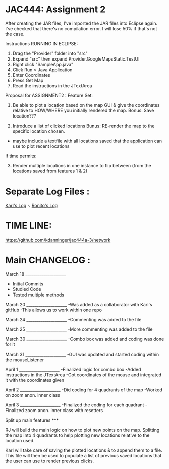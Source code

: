 # JAC444: Assignment 2 

After creating the JAR files, I've imported the JAR files into Eclipse again. I've checked that there's no compilation error. I will lose 50% if that's not the case.

Instructions RUNNING IN ECLIPSE:
1. Drag the "Provider" folder into "src"
2. Expand "src" then expand Provider.GoogleMapsStatic.TestUI
3. Right click "SampleApp.java"
4. Click Run > Java Application
5. Enter Coordinates
6. Press Get Map
7. Read the instructions in the JTextArea


Proposal for ASSIGNMENT2 :
Feature Set:

1. Be able to plot a location based on the map GUI & give the coordinates relative to HOW/WHERE you initially rendered the map.
  Bonus: Save location???
  
2. Introduce a list of clicked locations Bunus: RE-render the map to the specific location chosen.
  - maybe include a textfile with all locations saved that the application can use to plot recent locations

If time permits:

3. Render multiple locations in one instance to flip between (from the locations saved from features 1 & 2)

# Separate Log Files :

[Karl's Log](./jac444a-3/blob/master/karl-log) ~ [Ronito's Log](./jac444a-3/blob/master/ronito-log)

# TIME LINE:
https://github.com/kdanninger/jac444a-3/network

# Main CHANGELOG :

March 18 ____________________
 - Initial Commits
 - Studied Code
 - Tested multiple methods
 
March 20 ____________________
-Was added as a collaborator with Karl's gitHub
-This allows us to work within one repo

March 24 ____________________
-Commenting was added to the file

March 25 ____________________
-More commenting was added to the file

March 30 ____________________
-Combo box was added and coding was done for it

March 31 ____________________
-GUI was updated and started coding within the mouseListener

April 1  ____________________
-Finalized logic for combo box
-Added instructions in the JTextArea
-Got coordinates of the mouse and integrated it with the coordinates given

April 2  ____________________
-Did coding for 4 quadrants of the map
-Worked on zoom anon. inner class 

April 3  ____________________
-Finalized the coding for each quadrant
-Finalized zoom anon. inner class with resetters 

Split up main features ***

RJ will build the main logic on how to plot new points on the map.  Splitting the
map into 4 quadrants to help plotting new locations relative to the location used.

Karl will take care of saving the plotted locations & to append them to a file.
This file will then be used to populate a list of previous saved locations that
the user can use to render previous clicks.

